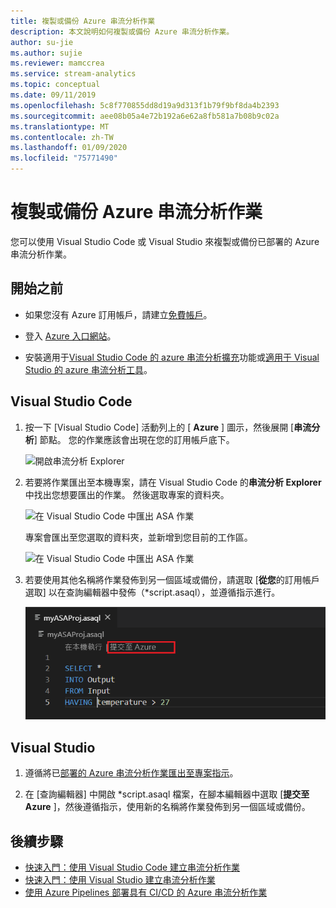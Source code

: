 ```yaml
---
title: 複製或備份 Azure 串流分析作業
description: 本文說明如何複製或備份 Azure 串流分析作業。
author: su-jie
ms.author: sujie
ms.reviewer: mamccrea
ms.service: stream-analytics
ms.topic: conceptual
ms.date: 09/11/2019
ms.openlocfilehash: 5c8f770855dd8d19a9d313f1b79f9bf8da4b2393
ms.sourcegitcommit: aee08b05a4e72b192a6e62a8fb581a7b08b9c02a
ms.translationtype: MT
ms.contentlocale: zh-TW
ms.lasthandoff: 01/09/2020
ms.locfileid: "75771490"
---
```

# <a name="copy-or-back-up-azure-stream-analytics-jobs"></a>複製或備份 Azure 串流分析作業

您可以使用 Visual Studio Code 或 Visual Studio 來複製或備份已部署的 Azure 串流分析作業。 

## <a name="before-you-begin"></a>開始之前
* 如果您沒有 Azure 訂用帳戶，請建立[免費帳戶](https://azure.microsoft.com/free/)。

* 登入 [Azure 入口網站](https://portal.azure.com/)。

* 安裝適用于[Visual Studio Code 的 azure 串流分析擴充](quick-create-vs-code.md#install-the-azure-stream-analytics-tools-extension)功能或[適用于 Visual Studio 的 azure 串流分析工具](quick-create-vs-code.md#install-the-azure-stream-analytics-tools-extension)。  

## <a name="visual-studio-code"></a>Visual Studio Code

1. 按一下 [Visual Studio Code] 活動列上的 [ **Azure** ] 圖示，然後展開 [**串流分析**] 節點。 您的作業應該會出現在您的訂用帳戶底下。

   ![開啟串流分析 Explorer](./media/vscode-explore-jobs/open-explorer.png)

2. 若要將作業匯出至本機專案，請在 Visual Studio Code 的**串流分析 Explorer**中找出您想要匯出的作業。 然後選取專案的資料夾。

    ![在 Visual Studio Code 中匯出 ASA 作業](./media/vscode-explore-jobs/export-job.png)

    專案會匯出至您選取的資料夾，並新增到您目前的工作區。

    ![在 Visual Studio Code 中匯出 ASA 作業](./media/stream-analytics-manage-job/copy-backup-stream-analytics-jobs.png)

3. 若要使用其他名稱將作業發佈到另一個區域或備份，請選取 [**從您**的訂用帳戶選取] 以在查詢編輯器中發佈（\*script.asaql），並遵循指示進行。

    ![在 Visual Studio Code 中發佈至 Azure](./media/quick-create-vs-code/submit-job.png)

## <a name="visual-studio"></a>Visual Studio

1. 遵循將已[部署的 Azure 串流分析作業匯出至專案指示](https://docs.microsoft.com/azure/stream-analytics/stream-analytics-vs-tools#export-jobs-to-a-project)。

2. 在 [查詢編輯器] 中開啟 \*script.asaql 檔案，在腳本編輯器中選取 [**提交至 Azure** ]，然後遵循指示，使用新的名稱將作業發佈到另一個區域或備份。

## <a name="next-steps"></a>後續步驟

* [快速入門：使用 Visual Studio Code 建立串流分析作業](quick-create-vs-code.md)
* [快速入門：使用 Visual Studio 建立串流分析作業](stream-analytics-quick-create-vs.md)
* [使用 Azure Pipelines 部署具有 CI/CD 的 Azure 串流分析作業](stream-analytics-tools-visual-studio-cicd-vsts.md)
